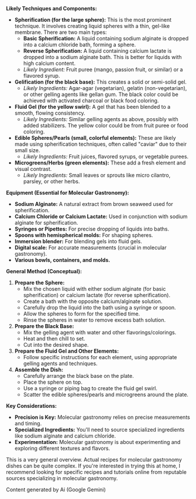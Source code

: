
**Likely Techniques and Components:**

* **Spherification (for the large sphere):** This is the most prominent technique. It involves creating liquid spheres with a thin, gel-like membrane. There are two main types:  
  * **Basic Spherification:** A liquid containing sodium alginate is dropped into a calcium chloride bath, forming a sphere.  
  * **Reverse Spherification:** A liquid containing calcium lactate is dropped into a sodium alginate bath. This is better for liquids with high calcium content.  
  * *Likely Ingredient:* Fruit puree (mango, passion fruit, or similar) or a flavored syrup.  
* **Gelification (for the black base):** This creates a solid or semi-solid gel.  
  * *Likely Ingredients:* Agar-agar (vegetarian), gelatin (non-vegetarian), or other gelling agents like gellan gum. The black color could be achieved with activated charcoal or black food coloring.  
* **Fluid Gel (for the yellow swirl):** A gel that has been blended to a smooth, flowing consistency.  
  * *Likely Ingredients:* Similar gelling agents as above, possibly with added stabilizers. The yellow color could be from fruit puree or food coloring.  
* **Edible Spheres/Pearls (small, colorful elements):** These are likely made using spherification techniques, often called "caviar" due to their small size.  
  * *Likely Ingredients:* Fruit juices, flavored syrups, or vegetable purees.  
* **Microgreens/Herbs (green elements):** These add a fresh element and visual contrast.  
  * *Likely Ingredients:* Small leaves or sprouts like micro cilantro, parsley, or other herbs.

**Equipment (Essential for Molecular Gastronomy):**

* **Sodium Alginate:** A natural extract from brown seaweed used for spherification.  
* **Calcium Chloride or Calcium Lactate:** Used in conjunction with sodium alginate for spherification.  
* **Syringes or Pipettes:** For precise dropping of liquids into baths.  
* **Spoons with hemispherical molds:** For shaping spheres.  
* **Immersion blender:** For blending gels into fluid gels.  
* **Digital scale:** For accurate measurements (crucial in molecular gastronomy).  
* **Various bowls, containers, and molds.**

**General Method (Conceptual):**

1. **Prepare the Sphere:**  
   * Mix the chosen liquid with either sodium alginate (for basic spherification) or calcium lactate (for reverse spherification).  
   * Create a bath with the opposite calcium/alginate solution.  
   * Carefully drop the liquid into the bath using a syringe or spoon.  
   * Allow the spheres to form for the specified time.  
   * Rinse the spheres in water to remove excess bath solution.  
2. **Prepare the Black Base:**  
   * Mix the gelling agent with water and other flavorings/colorings.  
   * Heat and then chill to set.  
   * Cut into the desired shape.  
3. **Prepare the Fluid Gel and Other Elements:**  
   * Follow specific instructions for each element, using appropriate gelling agents and techniques.  
4. **Assemble the Dish:**  
   * Carefully arrange the black base on the plate.  
   * Place the sphere on top.  
   * Use a syringe or piping bag to create the fluid gel swirl.  
   * Scatter the edible spheres/pearls and microgreens around the plate.

**Key Considerations:**

* **Precision is Key:** Molecular gastronomy relies on precise measurements and timing.  
* **Specialized Ingredients:** You'll need to source specialized ingredients like sodium alginate and calcium chloride.  
* **Experimentation:** Molecular gastronomy is about experimenting and exploring different textures and flavors.

This is a very general overview. Actual recipes for molecular gastronomy dishes can be quite complex. If you're interested in trying this at home, I recommend looking for specific recipes and tutorials online from reputable sources specializing in molecular gastronomy.

Content generated by Ai (Google Gemini)